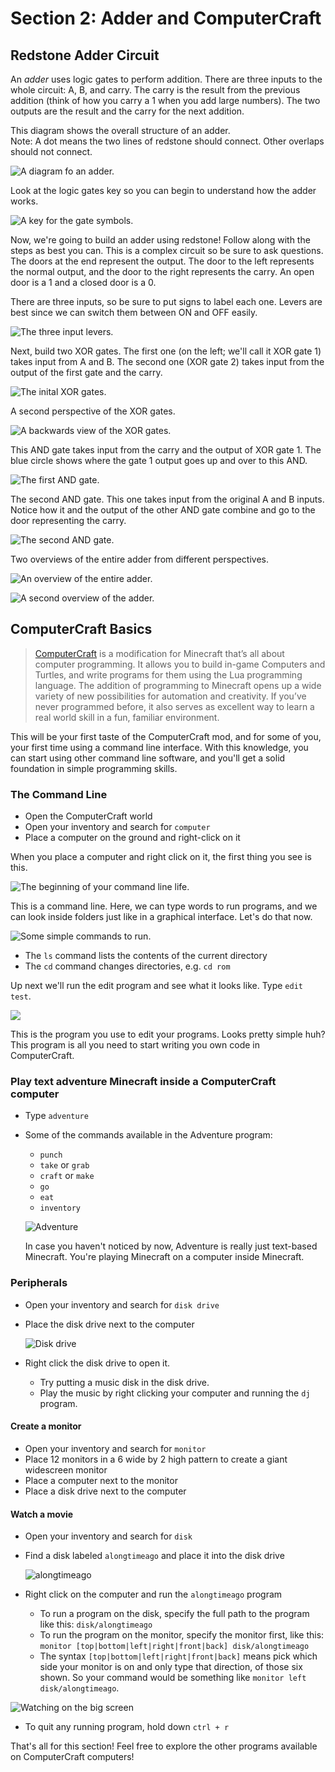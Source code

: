 # Section 2: Adder and ComputerCraft

## Redstone Adder Circuit

An _adder_ uses logic gates to perform addition. There are three inputs to the whole circuit: A, B, and carry. The carry is the result from the previous addition (think of how you carry a 1 when you add large numbers). The two outputs are the result and the carry for the next addition.

This diagram shows the overall structure of an adder.  
Note: A dot means the two lines of redstone should connect.  Other overlaps should not connect.

![A diagram fo an adder.](images/section_1/adder_diagram.gif)

Look at the logic gates key so you can begin to understand how the adder works.

![A key for the gate symbols.](images/section_1/adder_symbols.png)

Now, we're going to build an adder using redstone! Follow along with the steps as best you can. This is a complex circuit so be sure to ask questions. The doors at the end represent the output. The door to the left represents the normal output, and the door to the right represents the carry. An open door is a 1 and a closed door is a 0.

There are three inputs, so be sure to put signs to label each one. Levers are best since we can switch them between ON and OFF easily.

![The three input levers.](images/section_2/adder_inputs.png)

Next, build two XOR gates. The first one (on the left; we'll call it XOR gate 1) takes input from A and B. The second one (XOR gate 2) takes input from the output of the first gate and the carry.

![The inital XOR gates.](images/section_2/adder_XORs.png)

A second perspective of the XOR gates.

![A backwards view of the XOR gates.](images/section_2/adder_XORs_backwards.png)

This AND gate takes input from the carry and the output of XOR gate 1. The blue circle shows where the gate 1 output goes up and over to this AND.

![The first AND gate.](images/section_2/adder_AND.png)

The second AND gate. This one takes input from the original A and B inputs. Notice how it and the output of the other AND gate combine and go to the door representing the carry.

![The second AND gate.](images/section_2/adder_AND_2.png)

Two overviews of the entire adder from different perspectives.

![An overview of the entire adder.](images/section_2/adder_overview.png)  

![A second overview of the adder.](images/section_2/adder_overview_backwards.png)

## ComputerCraft Basics

> [ComputerCraft](http://www.computercraft.info/) is a modification for Minecraft that’s all about computer programming. It allows you to build in-game Computers and Turtles, and write programs for them using the Lua programming language. The addition of programming to Minecraft opens up a wide variety of new possibilities for automation and creativity. If you’ve never programmed before, it also serves as excellent way to learn a real world skill in a fun, familiar environment.

This will be your first taste of the ComputerCraft mod, and for some of you, your first time using a command line interface. With this knowledge, you can start using other command line software, and you'll get a solid foundation in simple programming skills.

### The Command Line

* Open the ComputerCraft world
* Open your inventory and search for `computer`
* Place a computer on the ground and right-click on it  

When you place a computer and right click on it, the first thing you see is this.

![The beginning of your command line life.](images/section_2/ccb1.png)

This is a command line. Here, we can type words to run programs, and we can look inside folders just like in a graphical interface. Let's do that now.

![Some simple commands to run.](images/section_2/ccb2.png)

* The ```ls``` command lists the contents of the current directory
* The ```cd``` command changes directories, e.g. ```cd rom```  

Up next we'll run the edit program and see what it looks like.
Type `edit test`.

![](images/section_2/ccb3.png)

This is the program you use to edit your programs. Looks pretty simple huh? This program is all you need to start writing you own code in ComputerCraft.

### Play text adventure Minecraft inside a ComputerCraft computer
  * Type `adventure`
  * Some of the commands available in the Adventure program:
    * `punch`
    * `take` or `grab`
    * `craft` or `make`
    * `go`
    * `eat`
    * `inventory`

    ![Adventure](images/section_2/adventure.png)

    In case you haven't noticed by now, Adventure is really just text-based Minecraft. You're playing Minecraft on a computer inside Minecraft.

### Peripherals

* Open your inventory and search for ```disk drive```
* Place the disk drive next to the computer

  ![Disk drive](images/section_2/disk_drive.png)

* Right click the disk drive to open it.
  * Try putting a music disk in the disk drive.
  * Play the music by right clicking your computer and running the `dj` program.

#### Create a monitor

* Open your inventory and search for `monitor`
* Place 12 monitors in a 6 wide by 2 high pattern to create a giant widescreen monitor
* Place a computer next to the monitor
* Place a disk drive next to the computer

#### Watch a movie

* Open your inventory and search for `disk`
* Find a disk labeled `alongtimeago` and place it into the disk drive

  ![alongtimeago](images/section_2/a_long_time_ago.png)

* Right click on the computer and run the `alongtimeago` program
  * To run a program on the disk, specify the full path to the program like this: `disk/alongtimeago`
  * To run the program on the monitor, specify the monitor first, like this: `monitor [top|bottom|left|right|front|back] disk/alongtimeago`
  * The syntax `[top|bottom|left|right|front|back]` means pick which side your monitor is on and only type that direction, of those six shown. So your command would be something like `monitor left disk/alongtimeago`.

![Watching on the big screen](images/section_2/monitor.png)

* To quit any running program, hold down ```ctrl + r```

That's all for this section! Feel free to explore the other programs available on ComputerCraft computers!
